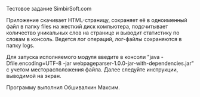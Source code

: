 Тестовое задание SimbirSoft.com

Приложение скачивает HTML-страницу, сохраняет её в одноименный файл в папку files на жесткий диск компьютера, подсчитывает количество уникальных слов на странице и выводит статистику по словам в консоль.
Ведется лог операций, лог-файлы сохраняются в папку logs.

Для запуска исполняемого модуля введите в консоли "java -Dfile.encoding=UTF-8 -jar webpageparser-1.0.0-jar-with-dependencies.jar" с учетом месторасположения файла. Далее следуйте инструкции, выводимой на экран.

Программу выполнил Обшивалкин Максим.